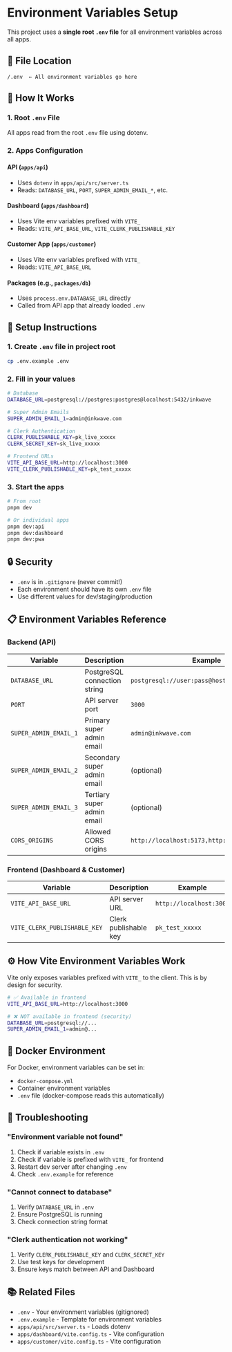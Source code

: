 # Environment Variables Setup

This project uses a **single root `.env` file** for all environment variables across all apps.

## 📁 File Location
```
/.env  ← All environment variables go here
```

## 🚀 How It Works

### 1. **Root `.env` File**
All apps read from the root `.env` file using dotenv.

### 2. **Apps Configuration**

#### API (`apps/api`)
- Uses `dotenv` in `apps/api/src/server.ts`
- Reads: `DATABASE_URL`, `PORT`, `SUPER_ADMIN_EMAIL_*`, etc.

#### Dashboard (`apps/dashboard`)
- Uses Vite env variables prefixed with `VITE_`
- Reads: `VITE_API_BASE_URL`, `VITE_CLERK_PUBLISHABLE_KEY`

#### Customer App (`apps/customer`)
- Uses Vite env variables prefixed with `VITE_`
- Reads: `VITE_API_BASE_URL`

#### Packages (e.g., `packages/db`)
- Uses `process.env.DATABASE_URL` directly
- Called from API app that already loaded `.env`

## 📝 Setup Instructions

### 1. Create `.env` file in project root
```bash
cp .env.example .env
```

### 2. Fill in your values
```bash
# Database
DATABASE_URL=postgresql://postgres:postgres@localhost:5432/inkwave

# Super Admin Emails
SUPER_ADMIN_EMAIL_1=admin@inkwave.com

# Clerk Authentication
CLERK_PUBLISHABLE_KEY=pk_live_xxxxx
CLERK_SECRET_KEY=sk_live_xxxxx

# Frontend URLs
VITE_API_BASE_URL=http://localhost:3000
VITE_CLERK_PUBLISHABLE_KEY=pk_test_xxxxx
```

### 3. Start the apps
```bash
# From root
pnpm dev

# Or individual apps
pnpm dev:api
pnpm dev:dashboard
pnpm dev:pwa
```

## 🔒 Security

- `.env` is in `.gitignore` (never commit!)
- Each environment should have its own `.env` file
- Use different values for dev/staging/production

## 📋 Environment Variables Reference

### Backend (API)
| Variable | Description | Example |
|----------|-------------|---------|
| `DATABASE_URL` | PostgreSQL connection string | `postgresql://user:pass@host:5432/db` |
| `PORT` | API server port | `3000` |
| `SUPER_ADMIN_EMAIL_1` | Primary super admin email | `admin@inkwave.com` |
| `SUPER_ADMIN_EMAIL_2` | Secondary super admin email | (optional) |
| `SUPER_ADMIN_EMAIL_3` | Tertiary super admin email | (optional) |
| `CORS_ORIGINS` | Allowed CORS origins | `http://localhost:5173,http://localhost:5174` |

### Frontend (Dashboard & Customer)
| Variable | Description | Example |
|----------|-------------|---------|
| `VITE_API_BASE_URL` | API server URL | `http://localhost:3000` |
| `VITE_CLERK_PUBLISHABLE_KEY` | Clerk publishable key | `pk_test_xxxxx` |

## ⚙️ How Vite Environment Variables Work

Vite only exposes variables prefixed with `VITE_` to the client. This is by design for security.

```bash
# ✅ Available in frontend
VITE_API_BASE_URL=http://localhost:3000

# ❌ NOT available in frontend (security)
DATABASE_URL=postgresql://...
SUPER_ADMIN_EMAIL_1=admin@...
```

## 🐳 Docker Environment

For Docker, environment variables can be set in:
- `docker-compose.yml`
- Container environment variables
- `.env` file (docker-compose reads this automatically)

## 🔧 Troubleshooting

### "Environment variable not found"
1. Check if variable exists in `.env`
2. Check if variable is prefixed with `VITE_` for frontend
3. Restart dev server after changing `.env`
4. Check `.env.example` for reference

### "Cannot connect to database"
1. Verify `DATABASE_URL` in `.env`
2. Ensure PostgreSQL is running
3. Check connection string format

### "Clerk authentication not working"
1. Verify `CLERK_PUBLISHABLE_KEY` and `CLERK_SECRET_KEY`
2. Use test keys for development
3. Ensure keys match between API and Dashboard

## 📚 Related Files
- `.env` - Your environment variables (gitignored)
- `.env.example` - Template for environment variables
- `apps/api/src/server.ts` - Loads dotenv
- `apps/dashboard/vite.config.ts` - Vite configuration
- `apps/customer/vite.config.ts` - Vite configuration


